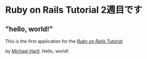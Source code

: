 # Ruby on Rails Tutorial 2週目です

## "hello, world!"

This is the first application for the
[*Ruby on Rails Tutorial*](https://railstutorial.jp/)

by [Michael Hartl](http://www.michaelhartl.com/). Hello, world!
